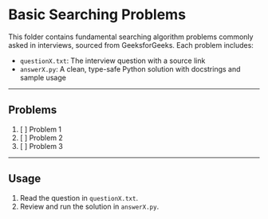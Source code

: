 # Basic Searching Problems

This folder contains fundamental searching algorithm problems commonly asked in interviews, sourced from GeeksforGeeks. Each problem includes:

- `questionX.txt`: The interview question with a source link
- `answerX.py`: A clean, type-safe Python solution with docstrings and sample usage

---

## Problems

1. [ ] Problem 1
2. [ ] Problem 2
3. [ ] Problem 3

---

## Usage

1. Read the question in `questionX.txt`.
2. Review and run the solution in `answerX.py`. 
